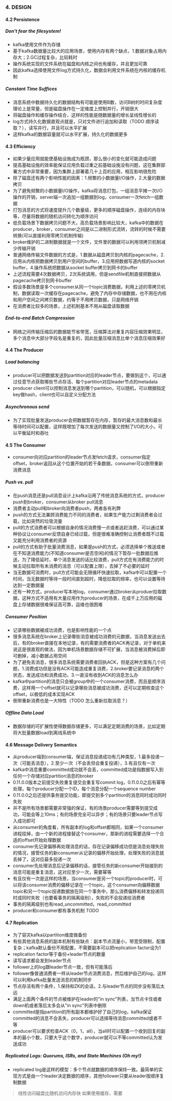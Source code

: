 ### 4. DESIGN
#### 4.2 Persistence
##### Don't fear the filesystem!
* kafka使用文件作为存储
* 基于kafka数据量比较大的应用场景，使用内存有两个缺点，1.数据对象占用内存大；2.GC过程复杂，比较耗时
* 操作系统实现的文件系统在磁盘和内核之间也有缓存，并且更加可靠
* 因此kafka选择使用文件log方式持久化，数据会利用文件系统在内核的缓存机制
##### Constant Time Suffices
* 消息系统中数据持久化的数据结构有可能是使用B数，访问B树的时间复杂度理论上是常量，但是磁盘操作在一定维度上控制并行，开销很大
* 将磁盘操作和缓存操作结合，这样的性能是随数据量的增长呈线性增长的
* log方式持久化数据直观点就是，只对文件进行追加和读取（TODO 顺序读取？），读写并行，并且可以水平扩展
* 这样kafka的数据容量就可以水平扩展，持久化的数据更多
#### 4.3 Efficiency
* 如果少量应用就能使基础设施成为瓶颈，那么很小的变化就可能造成问题
* 提高基础设施的效率能保证应用负载过重之前基础设施没有问题，这在集群部署方式中非常重要，因为集群上部署着几十上百的应用，相互影响很危险
* 除了磁盘还有两个影响性能的因素：1.频繁的小数据量I/O操作，2.大量的数据拷贝
* 为了避免频繁的小数据量I/O操作，kafka将消息打包，一组消息平摊一次I/O操作的开销，server端一次追加一组数据到log，consumer一次fetch一组数据
* 打包消息的方式将速度提升几个数量级，更多的顺序磁盘操作，连续的内存块等，尽量将数据的随机访问转化为顺序访问
* 低负载场景下数据拷贝问题不大，高负载场景影响比较大，kafka中的数据在producer，broker，consumer之间是以二进制形式流转，流转的时候不需要转换(可以直接利用零拷贝机制传输)
* broker维护的二进制数据就是一个文件，文件里的数据可以利用领拷贝机制减少传输开销
* 普通网络传输文件数据的方式是，1.数据从磁盘拷贝到内核的pagecache，2.应用从内核把数据拷贝到用户空间的buffer，3.应用把数据写道内核的socket buffer，4.操作系统把数据从socket buffer拷贝到网卡的buffer
* 上述流程需要4次数据拷贝，2次系统调用，但是sendfile机制直接把数据从pagecache拷贝到网卡buffer
* 假设多数场景是多个consumer从同一个topic消费数据，利用上述的零拷贝机制，数据读取一次缓存在pagecache，避免了内存中存储数据，也不用在内核和用户空间之间拷贝数据，约等于不用拷贝数据，只是网络开销
* 在消费者比较多的场景，上述机制基本不用从磁盘读取数据
##### End-to-end Batch Compression
* 网络之间传输压缩后的数据能节省带宽，压缩算法对重复内容压缩效果明显，多个消息中大部分字段名是重复的，因此批量压缩消息比单个消息压缩效果好
#### 4.4 The Producer
##### Load balancing
* producer可以把数据发送到partition对应的leader节点，要做到这个，可以通过任意节点获取哪些节点存活、每个partition对应leader节点的metadata
* producer client可以控制消息发送到哪个partition，可以随机，可以根据指定key做hash，client也可以自定义分配方法
##### Asynchronous send
* 为了实现批量发送producer会把数据暂存在内存，暂存的最大消息数和最长等待时间可以配置，这样既增加了每次发送的数据量又控制了I/O的大小，可以平衡延时和吞吐
#### 4.5 The Consumer
* consumer向对应partition的leader节点发fetch请求，consumer指定offset，broker返回从这个位置开始的若干条数据，consumer可以倒带重新消费消息
##### Push vs. pull
* 在push消息还是pull消息设计上kafka沿用了传统消息系统的方式，producer push到broker，consumer从broker pull消息
* 消费者主动pull和broker向消费者push，两者各有利弊
* push的方式无法兼顾消费能力不同的消费者，如果生产能力过剩消费者会过载，比如突然的垃圾流量
* pull的方式消费者可以根据自身的情况消费慢一点或者追赶消费，可以通过某种协议让consumer反馈自身已经过载，但是很难准确控制让消费者既不过载又能充分利用消费者的资源
* pull的方式有助于批量消费消息，如果是push的方式，必须选择单个推送或者在不知道消费能力(不知道consumer是否空闲)的情况下暂存一批数据后推送，为了降低延时，单个消息发送的话比较浪费，pull方式在有消费能力的时候主动拉取所有未消费的消息（可以配置上限），去掉了不必要的延时
* 当无数据可消费时，pull方式可能会无限循环快速拉取，kafka中可以配置一个时间，当无数据时等待一段时间直到超时，降低拉取的频率，也可以设置等待达到一定数据量
* 还有一种方式，producer写本地log，consumer通过broker从produer拉取数据，这种方式不适用有大量应用作为producer的场景，在成千上万应用的磁盘上存储数据很难保证高可靠，运维也很困难
##### Consumer Position
* 记录哪些数据被成功消费，也是影响性能的一个点
* 很多消息系统在broker上记录哪些消息被成功消费的元数据，当消息发送出去后，有的broker直接在本地记录，有的需要消费者的ACK再记录，对于单机来说这是很直观的做法，因为单机场景数据存储不可扩展，当消息被消费掉后即可删掉，减小数据占用空间
* 为了避免丢消息，很多消息系统需要消费者回执ACK，但是这种方案有几个问题，1.消费成功但是没有ACK可能造成重复消费，2.broker要记录消息的两个状态，发送成功和消费成功，3.一直没有收到ACK的消息怎么办
* kafka中partition的消息只会被group中的一个consumer消费，而且是顺序消费，这样用一个offset就可以记录哪些消息被成功消费，还可以定期核查这个offset，以极低的成本实现ACK
* 倒带重新消费也是一大特性（TODO 怎么重新拉取消息？）
##### Offline Data Load
* 数据存储的可扩展性使得数据存储更多，可以满足定期消费的场景，比如定期将大批量数据load到离线系统中
#### 4.6 Message Delivery Semantics
* 从producer端到consumer端，保证消息投递成功有几种类型，1.最多投递一次（可能丢消息），2.至少一次（不会丢但会重复投递），3.有且仅有一次
* kafka中消息重要committed成功就不会丢，committed成功是指数据写入到任何一个存储对应partition消息的broker
* 0.11.0.0版本之前提交失败重复提交会重复写commit log，0.11.0.0之后有幂等处理，每个producer分配一个ID，每个消息分配一个sequence number
* 0.11.0.0之后还提供事务提交功能，即提交到多个partition的消息同时成功同时失败
* 并不是所有场景都需要非常强的保证，有的场景producer需要等到提交成功，可能会等上10ms；有的场景完全可以异步；有的场景只要leader节点写入成功即可
* 从consumer的角度看，所有副本的log和offset都相同，如果一个consumer进程挂掉，由一个新的进程接替这个consumer，那新的进程需要选择一个合适的offset开始处理数据
* consumer先记录偏移再处理消息的话，存在记录偏移成功但是消息处理失败的情况，接管任务的新consumer从记录的偏移开始处理，处理失败的消息就丢掉了，这对应最多投递一次
* consumer先处理消息后记录偏移的话，接管任务的新consumer开始接到的消息可能是重复消息，这对应至少一次，需要幂等
* 有且仅有一次是这样的场景，当consumer是另一个topic的producer时，可以将该consumer消费的偏移记录在一个topic，这个consumer向偏移数据topic和另一个topic投递数据放在同一个事务中，那么消费偏移和转发投递同时成同时失败（也要看事务的隔离级别），失败的不会投递给消费者
* 事务的隔离级别也有read_uncommitted，read_committed
* producer和consumer都有事务机制 TODO
#### 4.7 Replication
* 为了容灾kafka以partition维度做备份
* 有些其他消息系统的副本机制有些缺点：副本节点流量小，带宽受限制，配置复杂；kafka默认备份不用配置，不需要副本可以把replication factor设为1
* replication factor等于备份+leader节点的数量
* 读写请求都会发到leader节点
* follower上的log跟leader节点一致，但有可能落后
* follower像普通消费者一样从leader节点消费消息，然后维护自己的log，这样可以利用kafka批量发送消息的机制同步
* 节点存活有两个条件，1.保持和ZK的会话，2.与leader节点的同步没有落后太远
* 满足上面两个条件的节点被维护在leader的"in sync"列表，当节点卡住或者down机或者落后太多会从"in sync"列表中删除
* committed是指partition的所有副本都维护好了自己的log，kafka保证committed的消息不会丢失，producer可以选择等待消息committed或者不等
* producer可以要求检查ACK（0，1，all），当all时可以配置一个收到回复的副本的最小个数，只要大于这个数字，producer就可以不等committed认为发送成功
#####  Replicated Logs: Quorums, ISRs, and State Machines (Oh my!)
* replicated log是这样的模型：多个节点就数据的顺序保持一致。最简单的实现方式是由一个leader决定数据的顺序，其他follower只要从leader按顺序复制数据
> 线性访问磁盘比随机访问内存快
> 如果使用缓存，需要